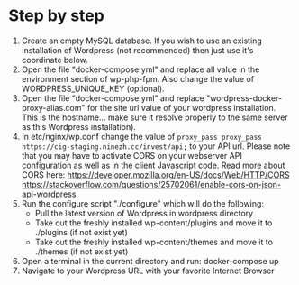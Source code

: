 # Step by step

1. Create an empty MySQL database. If you wish to use an existing 
   installation of Wordpress (not recommended) then just use it's 
   coordinate below.
2. Open the file "docker-compose.yml" and replace all value in 
   the environment section of wp-php-fpm. Also change the value 
   of WORDPRESS_UNIQUE_KEY (optional).
3. Open the file "docker-compose.yml" and replace 
   "wordpress-docker-proxy-alias.com" for 
   the site url value of your wordpress installation. This is the 
   hostname... make sure it resolve properly to the same server 
   as this Wordpress installation). 
4. In etc/nginx/wp.conf change the value of 
   `proxy_pass proxy_pass https://cig-staging.ninezh.cc/invest/api;`
   to your API url. Please note that you may have to activate CORS 
   on your webserver API configuration as well as in the client 
   Javascript code. Read more about CORS here: 
   https://developer.mozilla.org/en-US/docs/Web/HTTP/CORS
   https://stackoverflow.com/questions/25702061/enable-cors-on-json-api-wordpress
5. Run the configure script "./configure" which will do the following: 
    - Pull the latest version of Wordpress in wordpress directory
    - Take out the freshly installed wp-content/plugins and move it to ./plugins 
      (if not exist yet)
    - Take out the freshly installed wp-content/themes and move it to ./themes
      (if not exist yet)
6. Open a terminal in the current directory and run: docker-compose up
7. Navigate to your Wordpress URL with your favorite Internet Browser


